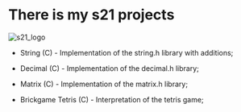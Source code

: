 # There is my s21 projects

![s21_logo](logos/school21.png)

- String (C) - Implementation of the string.h library with additions;

- Decimal (C) - Implementation of the decimal.h library;

- Matrix (C) - Implementation of the matrix.h library;

- Brickgame Tetris (C) - Interpretation of the tetris game; 
